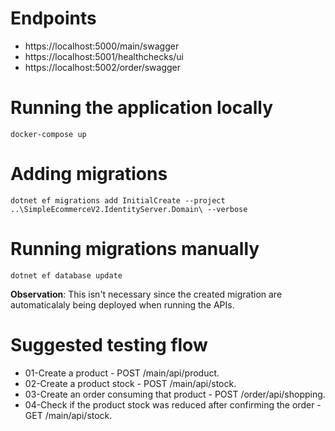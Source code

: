 
# Endpoints
- https://localhost:5000/main/swagger
- https://localhost:5001/healthchecks/ui
- https://localhost:5002/order/swagger

# Running the application locally
``` 
docker-compose up
``` 
# Adding migrations
``` 
dotnet ef migrations add InitialCreate --project ..\SimpleEcommerceV2.IdentityServer.Domain\ --verbose
```

# Running migrations manually
``` 
dotnet ef database update
```
**Observation**: This isn't necessary since the created migration are automaticalaly being deployed when running the APIs.

# Suggested testing flow
- 01-Create a product - POST /main/api/product.
- 02-Create a product stock - POST /main/api/stock.
- 03-Create an order consuming that product - POST /order/api/shopping.
- 04-Check if the product stock was reduced after confirming the order - GET /main/api/stock.